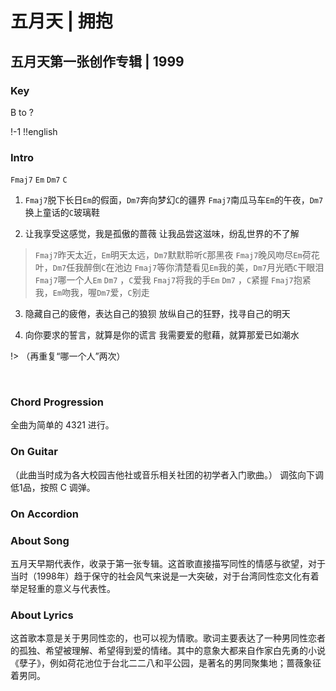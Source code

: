 # 五月天 | 拥抱
## 五月天第一张创作专辑 | 1999

### Key
B to ?
&nbsp;

!-1
!!english

### Intro
`Fmaj7`  `Em` `Dm7` `C`

1. `Fmaj7`脱下长日`Em`的假面，`Dm7`奔向梦幻`C`的疆界
   `Fmaj7`南瓜马车`Em`的午夜，`Dm7`换上童话的`C`玻璃鞋

2. 让我享受这感觉，我是孤傲的蔷薇
   让我品尝这滋味，纷乱世界的不了解

> `Fmaj7`昨天太近，`Em`明天太远，`Dm7`默默聆听`C`那黑夜
> `Fmaj7`晚风吻尽`Em`荷花叶，`Dm7`任我醉倒`C`在池边
> `Fmaj7`等你清楚看见`Em`我的美，`Dm7`月光晒`C`干眼泪
> `Fmaj7`哪一个人`Em` `Dm7` ，`C`爱我
> `Fmaj7`将我的手`Em` `Dm7` ，`C`紧握
> `Fmaj7`抱紧我，`Em`吻我，喔`Dm7`爱，`C`别走

3. 隐藏自己的疲倦，表达自己的狼狈
   放纵自己的狂野，找寻自己的明天

4. 向你要求的誓言，就算是你的谎言
   我需要爱的慰藉，就算那爱已如潮水

!>
（再重复“哪一个人”两次）


&nbsp;&nbsp;

### Chord Progression
全曲为简单的 4321 进行。


### On Guitar
（此曲当时成为各大校园吉他社或音乐相关社团的初学者入门歌曲。）
调弦向下调低1品，按照 C 调弹。



### On Accordion


### About Song
五月天早期代表作，收录于第一张专辑。这首歌直接描写同性的情感与欲望，对于当时（1998年）趋于保守的社会风气来说是一大突破，对于台湾同性恋文化有着举足轻重的意义与代表性。

### About Lyrics
这首歌本意是关于男同性恋的，也可以视为情歌。歌词主要表达了一种男同性恋者的孤独、希望被理解、希望得到爱的情绪。其中的意象大都来自作家白先勇的小说《孽子》，例如荷花池位于台北二二八和平公园，是著名的男同聚集地；蔷薇象征着男同。
